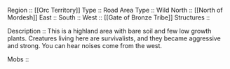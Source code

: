 Region :: [[Orc Territory]]
Type :: Road
Area Type :: Wild
North :: [[North of Mordesh]]
East :: 
South :: 
West :: [[Gate of Bronze Tribe]]
Structures ::

Description :: This is a highland area with bare soil and few low growth plants. Creatures living here are survivalists, and they became aggressive and strong. You can hear noises come from the west.

Mobs :: 